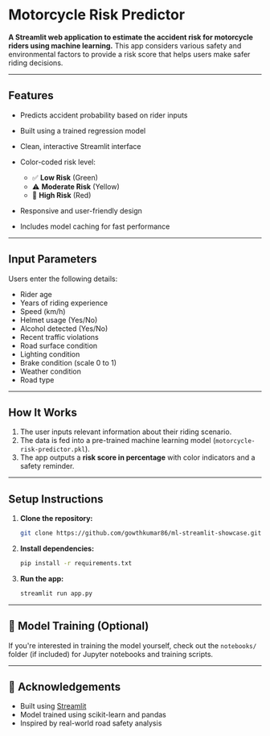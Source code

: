 # Motorcycle Risk Predictor

**A Streamlit web application to estimate the accident risk for motorcycle riders using machine learning.**
This app considers various safety and environmental factors to provide a risk score that helps users make safer riding decisions.

---

## Features

* Predicts accident probability based on rider inputs
* Built using a trained regression model
* Clean, interactive Streamlit interface
* Color-coded risk level:

  * ✅ **Low Risk** (Green)
  * ⚠️ **Moderate Risk** (Yellow)
  * 🔴 **High Risk** (Red)
* Responsive and user-friendly design
* Includes model caching for fast performance

---

## Input Parameters

Users enter the following details:

* Rider age
* Years of riding experience
* Speed (km/h)
* Helmet usage (Yes/No)
* Alcohol detected (Yes/No)
* Recent traffic violations
* Road surface condition
* Lighting condition
* Brake condition (scale 0 to 1)
* Weather condition
* Road type

---

## How It Works

1. The user inputs relevant information about their riding scenario.
2. The data is fed into a pre-trained machine learning model (`motorcycle-risk-predictor.pkl`).
3. The app outputs a **risk score in percentage** with color indicators and a safety reminder.

---

## Setup Instructions

1. **Clone the repository:**

   ```bash
   git clone https://github.com/gowthkumar86/ml-streamlit-showcase.git
   ```

2. **Install dependencies:**

   ```bash
   pip install -r requirements.txt
   ```

3. **Run the app:**

   ```bash
   streamlit run app.py
   ```


---

## 🧪 Model Training (Optional)

If you're interested in training the model yourself, check out the `notebooks/` folder (if included) for Jupyter notebooks and training scripts.

---

## 🙌 Acknowledgements

* Built using [Streamlit](https://streamlit.io)
* Model trained using scikit-learn and pandas
* Inspired by real-world road safety analysis
